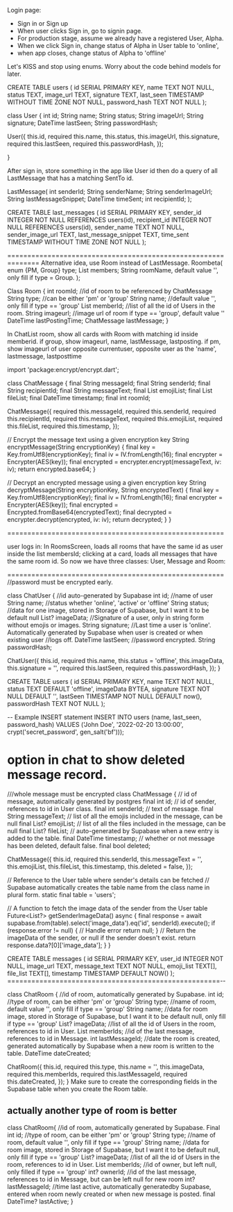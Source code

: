 Login page: 
- Sign in or Sign up
- When user clicks Sign in, go to signin page. 
- For production stage, assume we already have a registered User, Alpha. 
- When we click Sign in, change status of Alpha in User table to 'online',
- when app closes, change status of Alpha to 'offline'

Let's KISS and stop using enums.
Worry about the code behind models for later. 

CREATE TABLE users (
id SERIAL PRIMARY KEY,
name TEXT NOT NULL,
status TEXT,
image_url TEXT,
signature TEXT,
last_seen TIMESTAMP WITHOUT TIME ZONE NOT NULL,
password_hash TEXT NOT NULL
);

class User {
int id;
String name;
String status;
String imageUrl;
String signature;
DateTime lastSeen;
String passwordHash;

User({
this.id,
required this.name,
this.status,
this.imageUrl,
this.signature,
required this.lastSeen,
required this.passwordHash,
});

}

After sign in, store something in the app like User id then do a query of all LastMessage that has a matching
SentTo id.

LastMessage(
int senderId;
String senderName;
String senderImageUrl;
String lastMessageSnippet;
DateTime timeSent;
int recipientId;
);

CREATE TABLE last_messages (
id SERIAL PRIMARY KEY,
sender_id INTEGER NOT NULL REFERENCES users(id),
recipient_id INTEGER NOT NULL REFERENCES users(id),
sender_name TEXT NOT NULL,
sender_image_url TEXT,
last_message_snippet TEXT,
time_sent TIMESTAMP WITHOUT TIME ZONE NOT NULL
);

==============================================================
Alternative idea, use Room instead of LastMessage.
Roombeta(
enum {PM, Group} type;
List<Id> members;
String roomName, default value '', only fill if type = Group.
);

Class Room
{
    int roomId; //id of room to be referenced by ChatMessage
    String type; //can be either 'pm' or 'group'
    String name; //default value '', only fill if type == 'group'
    List<int> memberId; //list of all the id of Users in the room.
    String imageurl; //image url of room if type == 'group', default value ''
    DateTime lastPostingTime;
    ChatMessage lastMessage;
}

In ChatList room, show all cards with Room with matching id inside memberid.
if group, show imageurl, name, lastMessage, lastposting.
if pm, show imageurl of user opposite currentuser, opposite user as the 'name', lastmessage, lastposttime

import 'package:encrypt/encrypt.dart';

class ChatMessage {
final String messageId;
final String senderId;
final String recipientId;
final String messageText;
final List<String> emojiList;
final List<String> fileList;
final DateTime timestamp;
final int roomId;

ChatMessage({
required this.messageId,
required this.senderId,
required this.recipientId,
required this.messageText,
required this.emojiList,
required this.fileList,
required this.timestamp,
});

// Encrypt the message text using a given encryption key
String encryptMessage(String encryptionKey) {
final key = Key.fromUtf8(encryptionKey);
final iv = IV.fromLength(16);
final encrypter = Encrypter(AES(key));
final encrypted = encrypter.encrypt(messageText, iv: iv);
return encrypted.base64;
}

// Decrypt an encrypted message using a given encryption key
String decryptMessage(String encryptionKey, String encryptedText) {
final key = Key.fromUtf8(encryptionKey);
final iv = IV.fromLength(16);
final encrypter = Encrypter(AES(key));
final encrypted = Encrypted.fromBase64(encryptedText);
final decrypted = encrypter.decrypt(encrypted, iv: iv);
return decrypted;
}
}

======================================================

user logs in:
In RoomsScreen, loads all rooms that have the same id as user inside the list membersId;
clicking at a card, loads all messages that have the same room id. 
So now we have three classes: User, Message and Room:

======================================================
//password must be encrypted early. 

class ChatUser {
//id auto-generated by Supabase
int id;
//name of user
String name;
//status whether 'online', 'active' or 'offline'
String status;
//data for one image, stored in Storage of Supabase, but I want it to be default null
List<int>? imageData; 
//Signature of a user, only in string form without emojis or images.
String signature;
//Last time a user is 'online'. Automatically generated by Supabase when user is created or when existing user
//logs off.
DateTime lastSeen;
//password encrypted.
String passwordHash;

ChatUser({
this.id,
required this.name,
this.status = 'offline',
this.imageData,
this.signature = '',
required this.lastSeen,
required this.passwordHash,
});
}

CREATE TABLE users (
id SERIAL PRIMARY KEY,
name TEXT NOT NULL,
status TEXT DEFAULT 'offline',
imageData BYTEA,
signature TEXT NOT NULL DEFAULT '',
lastSeen TIMESTAMP NOT NULL DEFAULT now(),
passwordHash TEXT NOT NULL
);

-- Example INSERT statement
INSERT INTO users (name, last_seen, password_hash)
VALUES ('John Doe', '2022-02-20 13:00:00', crypt('secret_password', gen_salt('bf')));

option in chat to show deleted message record.
========================================================
///whole message must be encrypted
class ChatMessage {
// id of message, automatically generated by postgres
final int id;
// id of sender, references to id in User class.
final int senderId;
// text of message.
final String messageText;
// list of all the emojis included in the message, can be null
final List<String>? emojiList;
// list of all the files included in the message, can be null
final List<String>? fileList;
// auto-generated by Supabase when a new entry is added to the table.
final DateTime timestamp;
// whether or not message has been deleted, default false.
final bool deleted;

ChatMessage({
this.id,
required this.senderId,
this.messageText = '',
this.emojiList,
this.fileList,
this.timestamp,
this.deleted = false,
});

// Reference to the User table where sender's details can be fetched
// Supabase automatically creates the table name from the class name in plural form.
static final table = 'users';

// A function to fetch the image data of the sender from the User table
Future<List<int>?> getSenderImageData() async {
final response =
await supabase.from(table).select('image_data').eq('id', senderId).execute();
if (response.error != null) {
// Handle error
return null;
}
// Return the imageData of the sender, or null if the sender doesn't exist.
return response.data?[0]['image_data'];
}
}


CREATE TABLE messages (
id SERIAL PRIMARY KEY,
user_id INTEGER NOT NULL,
image_url TEXT,
message_text TEXT NOT NULL,
emoji_list TEXT[],
file_list TEXT[],
timestamp TIMESTAMP DEFAULT NOW()
);
=====================================================--

class ChatRoom {
//id of room, automatically generated by Supabase.
int id;
//type of room, can be either 'pm' or 'group'
String type;
//name of room, default value '', only fill if type == 'group'
String name;
//data for room image, stored in Storage of Supabase, but I want it to be default null, only fill if type == 'group'
List<int>? imageData;
//list of all the id of Users in the room, references to id in User.
List<int> memberIds;
//id of the last message, references to id in Message.
int lastMessageId;
//date the room is created, generated automatically by Supabase when a new room is written to the table.
DateTime dateCreated;

ChatRoom({
this.id,
required this.type,
this.name = '',
this.imageData,
required this.memberIds,
required this.lastMessageId,
required this.dateCreated,
});
}
Make sure to create the corresponding fields in the Supabase table when you create the Room table.

actually another type of room is better
-----------------------------------------------------------------
class ChatRoom{
//id of room, automatically generated by Supabase.
Final int id;
//type of room, can be either 'pm' or 'group'
String type;
//name of room, default value '', only fill if type == 'group'
String name;
//data for room image, stored in Storage of Supabase, but I want it to be default null, only fill if type == 'group'
List<int>? imageData;
//list of all the id of Users in the room, references to id in User.
List<int> memberIds;
//id of owner, but left null, only filled if type == 'group'
int? ownerId;
//id of the last message, references to id in Message, but can be left null for new room
int? lastMessageId;
//time last active, automatically generatedby Supabase, entered when room newly created or when new message is posted.
final DateTime? lastActive;
}




    